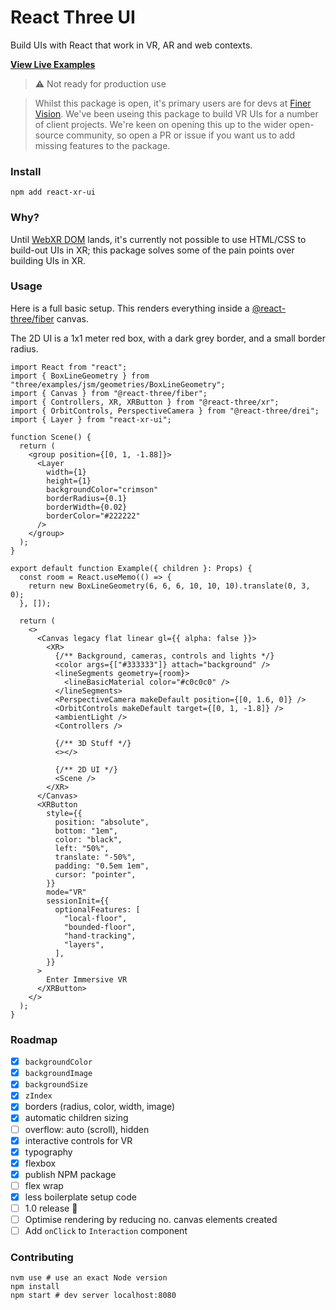# React Three UI

Build UIs with React that work in VR, AR and web contexts.

[**View Live Examples**](https://enijar.github.io/react-xr-ui/)

> ⚠️ Not ready for production use

> Whilst this package is open, it's primary users are for devs at [Finer Vision](https://github.com/finer-vision). We've been useing this
> package to build VR UIs for a number of client projects. We're keen on opening this up to the wider open-source community, so open a PR or
> issue if you want us to add missing features to the package.

### Install

```shell
npm add react-xr-ui
```

### Why?

Until [WebXR DOM](https://www.w3.org/TR/webxr-dom-overlays-1/) lands, it's currently not possible to use HTML/CSS to build-out UIs in XR; this
package solves some of the pain points over building UIs in XR.

### Usage

Here is a full basic setup. This renders everything inside a [@react-three/fiber](https://github.com/pmndrs/react-three-fiber)
canvas.

The 2D UI is a 1x1 meter red box, with a dark grey border, and a small border radius.

```tsx
import React from "react";
import { BoxLineGeometry } from "three/examples/jsm/geometries/BoxLineGeometry";
import { Canvas } from "@react-three/fiber";
import { Controllers, XR, XRButton } from "@react-three/xr";
import { OrbitControls, PerspectiveCamera } from "@react-three/drei";
import { Layer } from "react-xr-ui";

function Scene() {
  return (
    <group position={[0, 1, -1.88]}>
      <Layer
        width={1}
        height={1}
        backgroundColor="crimson"
        borderRadius={0.1}
        borderWidth={0.02}
        borderColor="#222222"
      />
    </group>
  );
}

export default function Example({ children }: Props) {
  const room = React.useMemo(() => {
    return new BoxLineGeometry(6, 6, 6, 10, 10, 10).translate(0, 3, 0);
  }, []);

  return (
    <>
      <Canvas legacy flat linear gl={{ alpha: false }}>
        <XR>
          {/** Background, cameras, controls and lights */}
          <color args={["#333333"]} attach="background" />
          <lineSegments geometry={room}>
            <lineBasicMaterial color="#c0c0c0" />
          </lineSegments>
          <PerspectiveCamera makeDefault position={[0, 1.6, 0]} />
          <OrbitControls makeDefault target={[0, 1, -1.8]} />
          <ambientLight />
          <Controllers />

          {/** 3D Stuff */}
          <></>

          {/** 2D UI */}
          <Scene />
        </XR>
      </Canvas>
      <XRButton
        style={{
          position: "absolute",
          bottom: "1em",
          color: "black",
          left: "50%",
          translate: "-50%",
          padding: "0.5em 1em",
          cursor: "pointer",
        }}
        mode="VR"
        sessionInit={{
          optionalFeatures: [
            "local-floor",
            "bounded-floor",
            "hand-tracking",
            "layers",
          ],
        }}
      >
        Enter Immersive VR
      </XRButton>
    </>
  );
}
```

### Roadmap

- [x] `backgroundColor`
- [x] `backgroundImage`
- [x] `backgroundSize`
- [x] `zIndex`
- [x] borders (radius, color, width, image)
- [x] automatic children sizing
- [ ] overflow: auto (scroll), hidden
- [x] interactive controls for VR
- [x] typography
- [x] flexbox
- [x] publish NPM package
- [ ] flex wrap
- [x] less boilerplate setup code
- [ ] 1.0 release 🎉
- [ ] Optimise rendering by reducing no. canvas elements created
- [ ] Add `onClick` to `Interaction` component

### Contributing

```shell
nvm use # use an exact Node version
npm install
npm start # dev server localhost:8080
```
